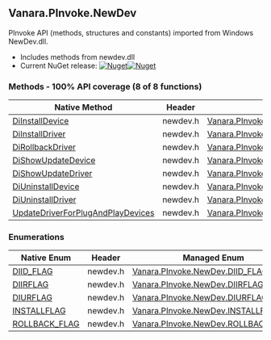 ## Vanara.PInvoke.NewDev  
PInvoke API (methods, structures and constants) imported from Windows NewDev.dll.

- Includes methods from newdev.dll  
- Current NuGet release: [![Nuget](https://img.shields.io/nuget/v/Vanara.PInvoke.NewDev?logo=nuget&style=flat-square)![Nuget](https://img.shields.io/nuget/dt/Vanara.PInvoke.NewDev?label=%20&style=flat-square)](https://www.nuget.org/packages/Vanara.PInvoke.NewDev)  
### Methods - 100% API coverage (8 of 8 functions)  
Native Method | Header | Managed Method  
--- | --- | ---  
[DiInstallDevice](https://www.google.com/search?num=5&q=DiInstallDevice+site%3Alearn.microsoft.com) | newdev.h | [Vanara.PInvoke.NewDev.DiInstallDevice](https://github.com/dahall/Vanara/search?l=C%23&q=DiInstallDevice)  
[DiInstallDriver](https://www.google.com/search?num=5&q=DiInstallDriverA+site%3Alearn.microsoft.com) | newdev.h | [Vanara.PInvoke.NewDev.DiInstallDriver](https://github.com/dahall/Vanara/search?l=C%23&q=DiInstallDriver)  
[DiRollbackDriver](https://www.google.com/search?num=5&q=DiRollbackDriver+site%3Alearn.microsoft.com) | newdev.h | [Vanara.PInvoke.NewDev.DiRollbackDriver](https://github.com/dahall/Vanara/search?l=C%23&q=DiRollbackDriver)  
[DiShowUpdateDevice](https://www.google.com/search?num=5&q=DiShowUpdateDevice+site%3Alearn.microsoft.com) | newdev.h | [Vanara.PInvoke.NewDev.DiShowUpdateDevice](https://github.com/dahall/Vanara/search?l=C%23&q=DiShowUpdateDevice)  
[DiShowUpdateDriver](https://www.google.com/search?num=5&q=DiShowUpdateDriver+site%3Alearn.microsoft.com) | newdev.h | [Vanara.PInvoke.NewDev.DiShowUpdateDriver](https://github.com/dahall/Vanara/search?l=C%23&q=DiShowUpdateDriver)  
[DiUninstallDevice](https://www.google.com/search?num=5&q=DiUninstallDevice+site%3Alearn.microsoft.com) | newdev.h | [Vanara.PInvoke.NewDev.DiUninstallDevice](https://github.com/dahall/Vanara/search?l=C%23&q=DiUninstallDevice)  
[DiUninstallDriver](https://www.google.com/search?num=5&q=DiUninstallDriverA+site%3Alearn.microsoft.com) | newdev.h | [Vanara.PInvoke.NewDev.DiUninstallDriver](https://github.com/dahall/Vanara/search?l=C%23&q=DiUninstallDriver)  
[UpdateDriverForPlugAndPlayDevices](https://www.google.com/search?num=5&q=UpdateDriverForPlugAndPlayDevicesA+site%3Alearn.microsoft.com) | newdev.h | [Vanara.PInvoke.NewDev.UpdateDriverForPlugAndPlayDevices](https://github.com/dahall/Vanara/search?l=C%23&q=UpdateDriverForPlugAndPlayDevices)  
### Enumerations  
Native Enum | Header | Managed Enum  
--- | --- | ---  
[DIID_FLAG](https://www.google.com/search?num=5&q=DIID_FLAG+site%3Alearn.microsoft.com) | newdev.h | [Vanara.PInvoke.NewDev.DIID_FLAG](https://github.com/dahall/Vanara/search?l=C%23&q=DIID_FLAG)  
[DIIRFLAG](https://www.google.com/search?num=5&q=DIIRFLAG+site%3Alearn.microsoft.com) | newdev.h | [Vanara.PInvoke.NewDev.DIIRFLAG](https://github.com/dahall/Vanara/search?l=C%23&q=DIIRFLAG)  
[DIURFLAG](https://www.google.com/search?num=5&q=DIURFLAG+site%3Alearn.microsoft.com) | newdev.h | [Vanara.PInvoke.NewDev.DIURFLAG](https://github.com/dahall/Vanara/search?l=C%23&q=DIURFLAG)  
[INSTALLFLAG](https://www.google.com/search?num=5&q=INSTALLFLAG+site%3Alearn.microsoft.com) | newdev.h | [Vanara.PInvoke.NewDev.INSTALLFLAG](https://github.com/dahall/Vanara/search?l=C%23&q=INSTALLFLAG)  
[ROLLBACK_FLAG](https://www.google.com/search?num=5&q=ROLLBACK_FLAG+site%3Alearn.microsoft.com) | newdev.h | [Vanara.PInvoke.NewDev.ROLLBACK_FLAG](https://github.com/dahall/Vanara/search?l=C%23&q=ROLLBACK_FLAG)  
